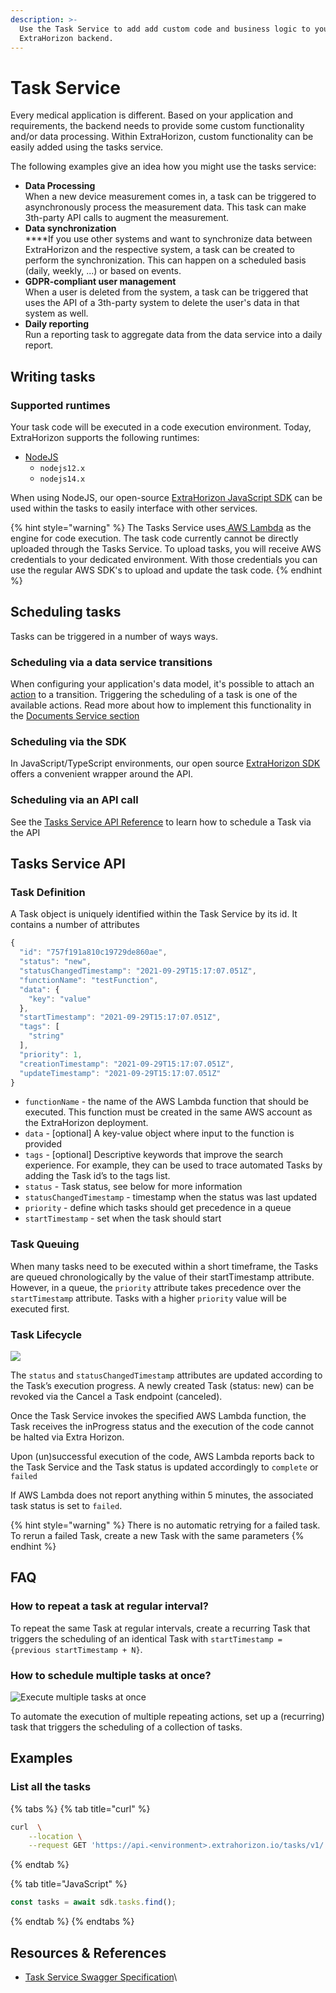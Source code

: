 ```yaml
---
description: >-
  Use the Task Service to add add custom code and business logic to your
  ExtraHorizon backend.
---
```


# Task Service

Every medical application is different. Based on your application and requirements, the backend needs to provide some custom functionality and/or data processing. Within ExtraHorizon, custom functionality can be easily added using the tasks service.

The following examples give an idea how you might use the tasks service:

* **Data Processing**\
  When a new device measurement comes in, a task can be triggered to asynchronously process the measurement data. This task can make 3th-party API calls to augment the measurement.
* **Data synchronization**\
  ****If you use other systems and want to synchronize data between ExtraHorizon and the respective system, a task can be created to perform the synchronization. This can happen on a scheduled basis (daily, weekly, ...) or based on events.
* **GDPR-compliant user management**\
  When a user is deleted from the system, a task can be triggered that uses the API of a 3th-party system to delete the user's data in that system as well.
* **Daily reporting**\
  Run a reporting task to aggregate data from the data service into a daily report.

## Writing tasks

### Supported runtimes

Your task code will be executed in a code execution environment. Today, ExtraHorizon supports the following runtimes:

* [NodeJS](https://nodejs.org/en/about/)
  * `nodejs12.x`
  * `nodejs14.x`

When using NodeJS, our open-source [ExtraHorizon JavaScript SDK](https://extrahorizon.github.io/javascript-sdk/#/) can be used within the tasks to easily interface with other services.

{% hint style="warning" %}
The Tasks Service uses[ AWS Lambda](https://aws.amazon.com/lambda/) as the engine for code execution. The task code currently cannot be directly uploaded through the Tasks Service. To upload tasks, you will receive AWS credentials to your dedicated environment. With those credentials you can use the regular AWS SDK's to upload and update the task code.
{% endhint %}

## Scheduling tasks

Tasks can be triggered in a number of ways ways.&#x20;

### Scheduling via a data service transitions

When configuring your application's data model, it's possible to attach an [action](data-service.md#transition-actions) to a transition. Triggering the scheduling of a task is one of the available actions. Read more about how to implement this functionality in the [Documents Service section](data-service.md)

### Scheduling via the SDK

In JavaScript/TypeScript environments, our open source [ExtraHorizon SDK ](../extrahorizon-sdk.md)offers a convenient wrapper around the API.&#x20;

### Scheduling via an API call

See the [Tasks Service API Reference](https://developers.extrahorizon.io/swagger-ui/?url=https://developers.extrahorizon.io/services/tasks-service/1.0.4/openapi.yaml) to learn how to schedule a Task via the API

## Tasks Service API&#x20;

### Task Definition

A Task object is uniquely identified within the Task Service by its id. It contains a number of attributes

```javascript
{
  "id": "757f191a810c19729de860ae",
  "status": "new",
  "statusChangedTimestamp": "2021-09-29T15:17:07.051Z",
  "functionName": "testFunction",
  "data": {
    "key": "value"
  },
  "startTimestamp": "2021-09-29T15:17:07.051Z",
  "tags": [
    "string"
  ],
  "priority": 1,
  "creationTimestamp": "2021-09-29T15:17:07.051Z",
  "updateTimestamp": "2021-09-29T15:17:07.051Z"
}
```

* `functionName` - the name of the AWS Lambda function that should be executed. This function must be created in the same AWS account as the ExtraHorizon deployment.
* `data` - \[optional] A key-value object where input to the function is provided
* `tags` - \[optional] Descriptive keywords that improve the search experience. For example, they can be used to trace automated Tasks by adding the Task id’s to the tags list.
* `status` - Task status, see below for more information
* `statusChangedTimestamp` - timestamp when the status was last updated
* `priority` - define which tasks should get precedence in a queue
* `startTimestamp` - set when the task should start

### Task Queuing

When many tasks need to be executed within a short timeframe, the Tasks are queued chronologically by the value of their startTimestamp attribute. However, in a queue, the `priority` attribute takes precedence over the `startTimestamp` attribute. Tasks with a higher `priority` value will be executed first.&#x20;

### Task Lifecycle

![](https://lh6.googleusercontent.com/af5KNmsUUbeSMWvMsNd27lX2m1O5sQlQq4UyIZFC6pYtUlNFJioAG6OiDVidT52T8nt1iClUDsmaDveT71ej6QkVmRQGrgkxt8CztZTOkcw0IBrACEQhEYf5jw\_wEMKNmZabTac=s0)



The `status` and `statusChangedTimestamp` attributes are updated according to the Task’s execution progress. A newly created Task (status: new) can be revoked via the Cancel a Task endpoint (canceled).&#x20;

Once the Task Service invokes the specified AWS Lambda function, the Task receives the inProgress status and the execution of the code cannot be halted via Extra Horizon.&#x20;

Upon (un)successful execution of the code, AWS Lambda reports back to the Task Service and the Task status is updated accordingly to `complete` or `failed`

If AWS Lambda does not report anything within 5 minutes, the associated task status is set to `failed`.

{% hint style="warning" %}
There is no automatic retrying for a failed task. To rerun a failed Task, create a new Task with the same parameters
{% endhint %}

## FAQ

### How to repeat a task at regular interval?

To repeat the same Task at regular intervals, create a recurring Task that triggers the scheduling of an identical Task with `startTimestamp = {previous startTimestamp + N}`.

### How to schedule multiple tasks at once?

![Execute multiple tasks at once](https://lh5.googleusercontent.com/MBbXkcRf4eh3FeHU34PhUDVURT5LFVnEWWCIxFSFCYH1-xVhJGtZTimJcqB0xZoSGK45E2gzRmK1eD\_x-eIPhvu1bB7Kk3AvT3NFR4L17BqgO0MtJjI9hShhlkCh\_MR4EvFNKtg=s0)

To automate the execution of multiple repeating actions, set up a (recurring) task that triggers the scheduling of a collection of tasks.

## Examples

### List all the tasks

{% tabs %}
{% tab title="curl" %}
```bash
curl  \
    --location \
    --request GET 'https://api.<environment>.extrahorizon.io/tasks/v1/'
```
{% endtab %}

{% tab title="JavaScript" %}
```javascript
const tasks = await sdk.tasks.find();
```
{% endtab %}
{% endtabs %}

## Resources & References

* [Task Service Swagger Specification](https://developers.extrahorizon.io/swagger-ui/?url=https://developers.extrahorizon.io/services/tasks-service/1.0.4/openapi.yaml)\

